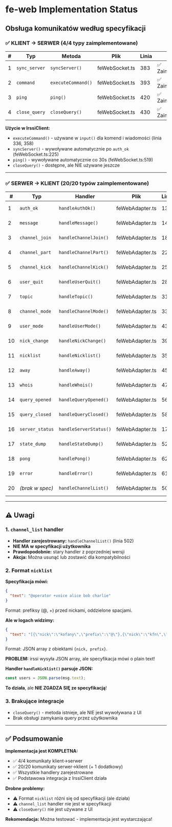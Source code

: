 # fe-web Implementation Status

## Obsługa komunikatów według specyfikacji

### ✅ KLIENT → SERWER (4/4 typy zaimplementowane)

| # | Typ | Metoda | Plik | Linia | Status |
|---|-----|--------|------|-------|--------|
| 1 | `sync_server` | `syncServer()` | feWebSocket.ts | 383 | ✅ Zaimplementowane |
| 2 | `command` | `executeCommand()` | feWebSocket.ts | 393 | ✅ Zaimplementowane |
| 3 | `ping` | `ping()` | feWebSocket.ts | 420 | ✅ Zaimplementowane |
| 4 | `close_query` | `closeQuery()` | feWebSocket.ts | 430 | ✅ Zaimplementowane |

**Użycie w IrssiClient:**
- `executeCommand()` - używane w `input()` dla komend i wiadomości (linia 336, 358)
- `syncServer()` - wywoływane automatycznie po `auth_ok` (feWebSocket.ts:225)
- `ping()` - wywoływane automatycznie co 30s (feWebSocket.ts:519)
- `closeQuery()` - dostępne, ale NIE używane jeszcze

---

### ✅ SERWER → KLIENT (20/20 typów zaimplementowane)

| # | Typ | Handler | Plik | Linia | Status |
|---|-----|---------|------|-------|--------|
| 1 | `auth_ok` | `handleAuthOk()` | feWebAdapter.ts | 133 | ✅ Zaimplementowane |
| 2 | `message` | `handleMessage()` | feWebAdapter.ts | 141 | ✅ Zaimplementowane |
| 3 | `channel_join` | `handleChannelJoin()` | feWebAdapter.ts | 187 | ✅ Zaimplementowane |
| 4 | `channel_part` | `handleChannelPart()` | feWebAdapter.ts | 220 | ✅ Zaimplementowane |
| 5 | `channel_kick` | `handleChannelKick()` | feWebAdapter.ts | 252 | ✅ Zaimplementowane |
| 6 | `user_quit` | `handleUserQuit()` | feWebAdapter.ts | 285 | ✅ Zaimplementowane |
| 7 | `topic` | `handleTopic()` | feWebAdapter.ts | 310 | ✅ Zaimplementowane |
| 8 | `channel_mode` | `handleChannelMode()` | feWebAdapter.ts | 334 | ✅ Zaimplementowane |
| 9 | `user_mode` | `handleUserMode()` | feWebAdapter.ts | 432 | ✅ Zaimplementowane |
| 10 | `nick_change` | `handleNickChange()` | feWebAdapter.ts | 394 | ✅ Zaimplementowane |
| 11 | `nicklist` | `handleNicklist()` | feWebAdapter.ts | 356 | ✅ Zaimplementowane |
| 12 | `away` | `handleAway()` | feWebAdapter.ts | 454 | ✅ Zaimplementowane |
| 13 | `whois` | `handleWhois()` | feWebAdapter.ts | 473 | ✅ Zaimplementowane |
| 14 | `query_opened` | `handleQueryOpened()` | feWebAdapter.ts | 563 | ✅ Zaimplementowane |
| 15 | `query_closed` | `handleQueryClosed()` | feWebAdapter.ts | 586 | ✅ Zaimplementowane |
| 16 | `server_status` | `handleServerStatus()` | feWebAdapter.ts | 175 | ✅ Zaimplementowane |
| 17 | `state_dump` | `handleStateDump()` | feWebAdapter.ts | 523 | ✅ Zaimplementowane |
| 18 | `pong` | `handlePong()` | feWebAdapter.ts | 622 | ✅ Zaimplementowane |
| 19 | `error` | `handleError()` | feWebAdapter.ts | 615 | ✅ Zaimplementowane |
| 20 | *(brak w spec)* | `handleChannelList()` | feWebAdapter.ts | 502 | ⚠️ Dodatkowy handler |

---

## ⚠️ Uwagi

### 1. `channel_list` handler
- **Handler zarejestrowany:** `handleChannelList()` (linia 502)
- **NIE MA w specyfikacji użytkownika**
- **Prawdopodobnie:** stary handler z poprzedniej wersji
- **Akcja:** Można usunąć lub zostawić dla kompatybilności

### 2. Format `nicklist`
**Specyfikacja mówi:**
```json
{
  "text": "@operator +voice alice bob charlie"
}
```
Format: prefiksy (@, +) przed nickami, oddzielone spacjami.

**Ale w logach widzimy:**
```json
{
  "text": "[{\"nick\":\"kofany\",\"prefix\":\"@\"},{\"nick\":\"kfn\",\"prefix\":\"\"}]"
}
```
Format: JSON array z obiektami `{nick, prefix}`.

**PROBLEM:** irssi wysyła JSON array, ale specyfikacja mówi o plain text!

**Handler `handleNicklist()` parsuje JSON:**
```typescript
const users = JSON.parse(msg.text);
```

**To działa**, ale **NIE ZGADZA SIĘ ze specyfikacją**!

### 3. Brakujące integracje
- `closeQuery()` - metoda istnieje, ale NIE jest wywoływana z UI
- Brak obsługi zamykania query przez użytkownika

---

## ✅ Podsumowanie

**Implementacja jest KOMPLETNA:**
- ✅ 4/4 komunikaty klient→serwer
- ✅ 20/20 komunikaty serwer→klient (+ 1 dodatkowy)
- ✅ Wszystkie handlery zarejestrowane
- ✅ Podstawowa integracja z IrssiClient działa

**Drobne problemy:**
- ⚠️ Format `nicklist` różni się od specyfikacji (ale działa)
- ⚠️ `channel_list` handler nie jest w specyfikacji
- ⚠️ `closeQuery()` nie jest używane z UI

**Rekomendacja:** Można testować - implementacja jest wystarczająca!


